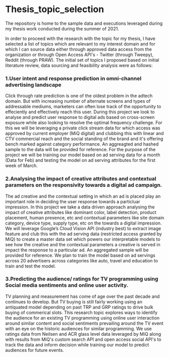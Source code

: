 # Thesis_topic_selection
The repository is home to the sample data and executions leveraged during my thesis work conducted during the summer of 2021. 

In order to proceed with the research with the topic for my thesis, I have selected a list of topics which are relevant to my interest domain and for which I can source data either through approved data access from the organization or through Open Access API's - Twitter (through Tweepy), Reddit (through PRAW).
The initial set of topics I proposed based on initial literature review, data sourcing and feasibility analysis were as follows: 

### 1.User intent and response prediction in omni-channel advertising landscape
Click through rate prediction is one of the oldest problem in the adtech domain. But with increasing number of alternate screens and types of addressable mediums, marketers can often lose track of the opportunity to effeciently and effectively reach this user. 
During this project we look to analyse and predict user response to digital ads based on cross-screen exposure while also looking to resolve the optimal frequency challenge. For this we will be leveraging a private click stream data for which access was approved by current employer (MiQ digital) and clubbing this with linear and CTV commercial reach and the social standing of the brand and it's offering bench marked against category performance. An aggreagted and hashed sample to the data will be provided for reference.
For the purpose of the project we will be training our model based on ad serving data for a month (Data for Feb) and testing the model on ad serving attributes for the first week of March. 

### 2.Analysing the impact of creative attributes and contextual parameters on the responsivity towards a digital ad campaign.
The ad creative and the contextual setting in which an ad is placed play an important role in deciding the user response towards a particluar impression. In this project we take a data driven approach analysing the impact of creative attributes like dominant color, label detection, product placement, human presence, etc and contextual parameters like site domain category, device type, supply type, etc on the towards a digital impression.  
We will leverage Google’s Cloud Vision API (industry best) to extract image feature and club this with the ad serving data (restricted access granted by MiQ) to create a master data set which powers our interpretable models to see how the creative and the contextual parameters a creative is served in impact the response to a particular ad.
An aggregated sample will be provided for reference. We plan to train the model based on ad servings across 20 advertisers across categories like auto, travel and education to train and test the model.

### 3.Predicting the audience/ ratings for TV programming using Social media sentiments and online user activity.
TV planning and measurement has come of age over the past decade and continues to develop. But TV buying is still fairly working using an antiquated model depending on past TRP and GRP ratings to drive bulk buying of commerical slots. This research topic explores ways to identify the audience for an existing TV programming using online user interaction around similar content and social sentiments prevailing around the TV event with an eye on the historic audiences for similar programming.
We use ratings data from Neilsen and ACR glass level data leveraged by MiQ along with results from MiQ's custom search API and open access social API's to track the data and inform decision while training our model to predict audiences for future events.


